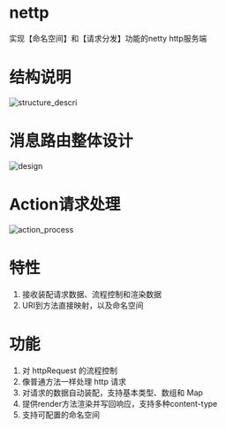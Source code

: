 # nettp
实现【命名空间】和【请求分发】功能的netty http服务端
  
  
# 结构说明
![structure_descri](https://github.com/cyfonly/nettp/blob/master/nettp-server/src/main/resources/pictures/structure_descri.png "structure_descri.png")  
  
  
# 消息路由整体设计  
![design](https://github.com/cyfonly/nettp/blob/master/nettp-server/src/main/resources/pictures/design.png "design.png")
  
  
# Action请求处理
![action_process](https://github.com/cyfonly/nettp/blob/master/nettp-server/src/main/resources/pictures/action_process.png "action_process.png")  

  
# 特性
1. 接收装配请求数据、流程控制和渲染数据
2. URI到方法直接映射，以及命名空间

  
# 功能
1. 对 httpRequest 的流程控制
2. 像普通方法一样处理 http 请求
3. 对请求的数据自动装配，支持基本类型、数组和 Map
4. 提供render方法渲染并写回响应，支持多种content-type
5. 支持可配置的命名空间
  
  

